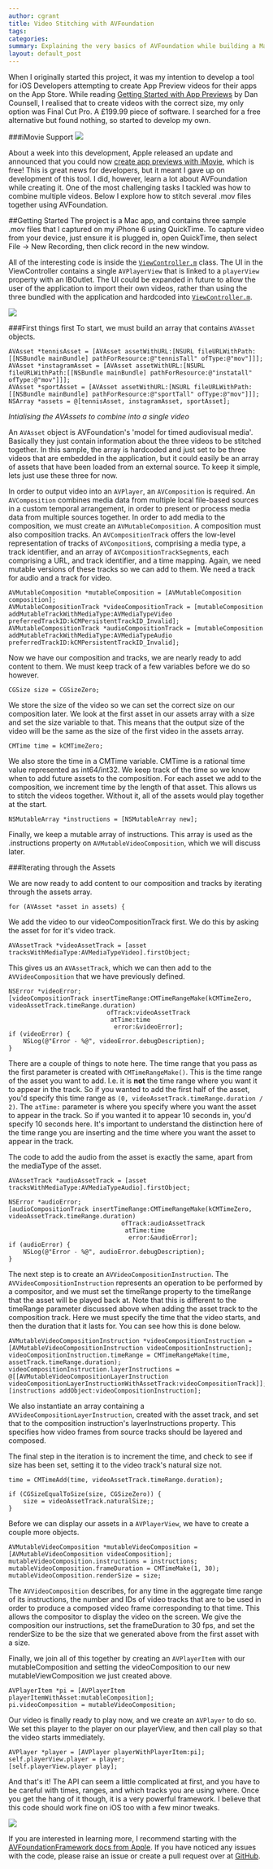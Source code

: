 ```yaml
---
author: cgrant
title: Video Stitching with AVFoundation
tags: 
categories: 
summary: Explaining the very basics of AVFoundation while building a Mac Application that stitches 3 .mov files together.
layout: default_post
---
```


When I originally started this project, it was my intention to develop a tool for iOS Developers attempting to create App Preview videos for their apps on the App Store. While reading [Getting Started with App Previews](http://dancounsell.com/articles/getting-started-with-app-previews) by Dan Counsell, I realised that to create videos with the correct size, my only option was Final Cut Pro. A £199.99 piece of software. I searched for a free alternative but found nothing, so started to develop my own.

###iMovie Support
<img src="{{ site.github.url }}/cgrant/assets/iMovie.png"></img>

About a week into this development, Apple released an update and announced that you could now [create app previews with iMovie](https://developer.apple.com/news/?id=10162014a), which is free! This is great news for developers, but it meant I gave up on development of this tool. I did, however, learn a lot about AVFoundation while creating it. One of the most challenging tasks I tackled was how to combine multiple videos. Below I explore how to stitch several .mov files together using AVFoundation.

##Getting Started
The project is a Mac app, and contains three sample .mov files that I captured on my iPhone 6 using QuickTime. To capture video from your device, just ensure it is plugged in, open QuickTime, then select File -> New Recording, then click record in the new window.

All of the interesting code is inside the [`ViewController.m`](https://github.com/ChrisGrant/AVFoundation-Video-Stitching/blob/master/VideoStitching/ViewController.m "AVFoundation Video Stitching Repository - ViewController") class. The UI in the ViewController contains a single `AVPlayerView` that is linked to a `playerView` property with an IBOutlet. The UI could be expanded in future to allow the user of the application to import their own videos, rather than using the three bundled with the application and hardcoded into [`ViewController.m`](https://github.com/ChrisGrant/AVFoundation-Video-Stitching/blob/master/VideoStitching/ViewController.m "AVFoundation Video Stitching Repository - ViewController").

<img src="{{ site.github.url }}/cgrant/assets/storyboard.png"></img>

###First things first
To start, we must build an array that contains `AVAsset` objects. 

	AVAsset *tennisAsset = [AVAsset assetWithURL:[NSURL fileURLWithPath:[[NSBundle mainBundle] pathForResource:@"tennisTall" ofType:@"mov"]]];
    AVAsset *instagramAsset = [AVAsset assetWithURL:[NSURL fileURLWithPath:[[NSBundle mainBundle] pathForResource:@"instatall" ofType:@"mov"]]];
    AVAsset *sportAsset = [AVAsset assetWithURL:[NSURL fileURLWithPath:[[NSBundle mainBundle] pathForResource:@"sportTall" ofType:@"mov"]]];
    NSArray *assets = @[tennisAsset, instagramAsset, sportAsset];
*Intialising the AVAssets to combine into a single video*
    
An `AVAsset` object is AVFoundation's 'model for timed audiovisual media'. Basically they just contain information about the three videos to be stitched together. In this sample, the array is hardcoded and just set to be three videos that are embedded in the application, but it could easily be an array of assets that have been loaded from an external source. To keep it simple, lets just use these three for now.

In order to output video into an `AVPlayer`, an `AVComposition` is required. An `AVComposition` combines media data from multiple local file-based sources in a custom temporal arrangement, in order to present or process media data from multiple sources together. In order to add media to the composition, we must create an `AVMutableComposition`. A composition must also composition tracks. An `AVCompositionTrack` offers the low-level representation of tracks of `AVComposition`s, comprising a media type, a track identifier, and an array of `AVCompositionTrackSegment`s, each comprising a URL, and track identifier, and a time mapping. Again, we need mutable versions of these tracks so we can add to them. We need a track for audio and a track for video.

	AVMutableComposition *mutableComposition = [AVMutableComposition composition];
    AVMutableCompositionTrack *videoCompositionTrack = [mutableComposition addMutableTrackWithMediaType:AVMediaTypeVideo preferredTrackID:kCMPersistentTrackID_Invalid];
    AVMutableCompositionTrack *audioCompositionTrack = [mutableComposition addMutableTrackWithMediaType:AVMediaTypeAudio preferredTrackID:kCMPersistentTrackID_Invalid];

Now we have our composition and tracks, we are nearly ready to add content to them. We must keep track of a few variables before we do so however.

	CGSize size = CGSizeZero;

We store the size of the video so we can set the correct size on our composition later. We look at the first asset in our assets array with a size and set the size variable to that. This means that the output size of the video will be the same as the size of the first video in the assets array.

    CMTime time = kCMTimeZero;

We also store the time in a CMTime variable. CMTime is a rational time value represented as int64/int32. We keep track of the time so we know when to add future assets to the composition. For each asset we add to the composition, we increment time by the length of that asset. This allows us to stitch the videos together. Without it, all of the assets would play together at the start.

    NSMutableArray *instructions = [NSMutableArray new];

Finally, we keep a mutable array of instructions. This array is used as the .instructions property on `AVMutableVideoComposition`, which we will discuss later.

###Iterating through the Assets

We are now ready to add content to our composition and tracks by iterating through the assets array.

    for (AVAsset *asset in assets) {

We add the video to our videoCompositionTrack first. We do this by asking the asset for for it's video track. 
    
    AVAssetTrack *videoAssetTrack = [asset tracksWithMediaType:AVMediaTypeVideo].firstObject;

This gives us an `AVAssetTrack`, which we can then add to the `AVVideoComposition` that we have previously defined.

	NSError *videoError;
	[videoCompositionTrack insertTimeRange:CMTimeRangeMake(kCMTimeZero, videoAssetTrack.timeRange.duration)
                               ofTrack:videoAssetTrack
                                atTime:time
                                 error:&videoError];
	if (videoError) {
    	NSLog(@"Error - %@", videoError.debugDescription);
	}
	
There are a couple of things to note here. The time range that you pass as the first parameter is created with `CMTimeRangeMake()`. This is the time range of the asset you want to add. I.e. it is **not** the time range where you want it to appear in the track. So if you wanted to add the first half of the asset, you'd specify this time range as `(0, videoAssetTrack.timeRange.duration / 2)`. The `atTime:` parameter is where you specify where you want the asset to appear in the track. So if you wanted it to appear 10 seconds in, you'd specify 10 seconds here. It's important to understand the distinction here of the time range you are inserting and the time where you want the asset to appear in the track.

The code to add the audio from the asset is exactly the same, apart from the mediaType of the asset.

	AVAssetTrack *audioAssetTrack = [asset tracksWithMediaType:AVMediaTypeAudio].firstObject;

    NSError *audioError;
    [audioCompositionTrack insertTimeRange:CMTimeRangeMake(kCMTimeZero, videoAssetTrack.timeRange.duration)
                                   ofTrack:audioAssetTrack
                                    atTime:time
                                     error:&audioError];
    if (audioError) {
        NSLog(@"Error - %@", audioError.debugDescription);
    }

The next step is to create an `AVVideoCompositionInstruction`. The `AVVideoCompositionInstruction` represents an operation to be performed by a compositor, and we must set the timeRange property to the timeRange that the asset will be played back at. Note that this is different to the timeRange parameter discussed above when adding the asset track to the composition track. Here we must specify the time that the video starts, and then the duration that it lasts for. You can see how this is done below. 

    AVMutableVideoCompositionInstruction *videoCompositionInstruction = [AVMutableVideoCompositionInstruction videoCompositionInstruction];
    videoCompositionInstruction.timeRange = CMTimeRangeMake(time, assetTrack.timeRange.duration);
    videoCompositionInstruction.layerInstructions = @[[AVMutableVideoCompositionLayerInstruction videoCompositionLayerInstructionWithAssetTrack:videoCompositionTrack]];
    [instructions addObject:videoCompositionInstruction];

We also instantiate an array containing a `AVVideoCompositionLayerInstruction`, created with the asset track, and set that to the composition instruction's layerInstructions property. This specifies how video frames from source tracks should be layered and composed.

The final step in the iteration is to increment the time, and check to see if size has been set, setting it to the video track's natural size not.

	time = CMTimeAdd(time, videoAssetTrack.timeRange.duration);
    
    if (CGSizeEqualToSize(size, CGSizeZero)) {
        size = videoAssetTrack.naturalSize;;
    }

Before we can display our assets in a `AVPlayerView`, we have to create a couple more objects.

	AVMutableVideoComposition *mutableVideoComposition = [AVMutableVideoComposition videoComposition];
    mutableVideoComposition.instructions = instructions;
    mutableVideoComposition.frameDuration = CMTimeMake(1, 30);
    mutableVideoComposition.renderSize = size;
    
The `AVVideoComposition` describes, for any time in the aggregate time range of its instructions, the number and IDs of video tracks that are to be used in order to produce a composed video frame corresponding to that time. This allows the compositor to display the video on the screen. We give the composition our instructions, set the frameDuration to 30 fps, and set the renderSize to be the size that we generated above from the first asset with a size.

Finally, we join all of this together by creating an `AVPlayerItem` with our mutableComposition and setting the videoComposition to our new mutableViewComposition we just created above.

	AVPlayerItem *pi = [AVPlayerItem playerItemWithAsset:mutableComposition];
    pi.videoComposition = mutableVideoComposition;

Our video is finally ready to play now, and we create an `AVPlayer` to do so. We set this player to the player on our playerView, and then call play so that the video starts immediately.
    
    AVPlayer *player = [AVPlayer playerWithPlayerItem:pi];
    self.playerView.player = player;
    [self.playerView.player play];

And that's it! The API can seem a little complicated at first, and you have to be careful with times, ranges, and which tracks you are using where. Once you get the hang of it though, it is a very powerful framework. I believe that this code should work fine on iOS too with a few minor tweaks.

<img src="{{ site.github.url }}/cgrant/assets/player.png"></img>

If you are interested in learning more, I recommend starting with the [AVFoundationFramework docs from Apple](https://developer.apple.com/library/ios/documentation/AVFoundation/Reference/AVFoundationFramework/). If you have noticed any issues with the code, please raise an issue or create a pull request over at [GitHub](https://github.com/ChrisGrant/AVFoundation-Video-Stitching "AVFoundation Video Stitching Repository").
